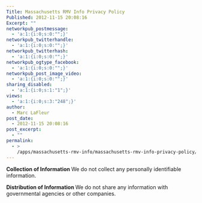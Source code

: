 ```yaml
---
Title: Massachusetts RMV Info Privacy Policy
Published: 2012-11-15 20:08:16
Excerpt: ""
networkpub_postmessage:
  - 'a:1:{i:0;s:0:"";}'
networkpub_twitterhandle:
  - 'a:1:{i:0;s:0:"";}'
networkpub_twitterhash:
  - 'a:1:{i:0;s:0:"";}'
networkpub_ogtype_facebook:
  - 'a:1:{i:0;s:0:"";}'
networkpub_post_image_video:
  - 'a:1:{i:0;s:0:"";}'
sharing_disabled:
  - 'a:1:{i:0;s:1:"1";}'
views:
  - 'a:1:{i:0;s:3:"248";}'
author:
  - Marc LaFleur
post_date:
  - 2012-11-15 20:08:16
post_excerpt:
  - ""
permalink:
  - >
    /apps/massachusetts-rmv-info/massachusetts-rmv-info-privacy-policy/
---
```

<strong>Collection of Information
</strong>We do not collect any personally identifiable information.

<strong>Distribution of Information
</strong>We do not share any information with governmental agencies or other companies.